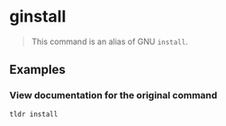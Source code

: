 # ginstall

> This command is an alias of GNU `install`.

## Examples

### View documentation for the original command

```bash
tldr install
```
